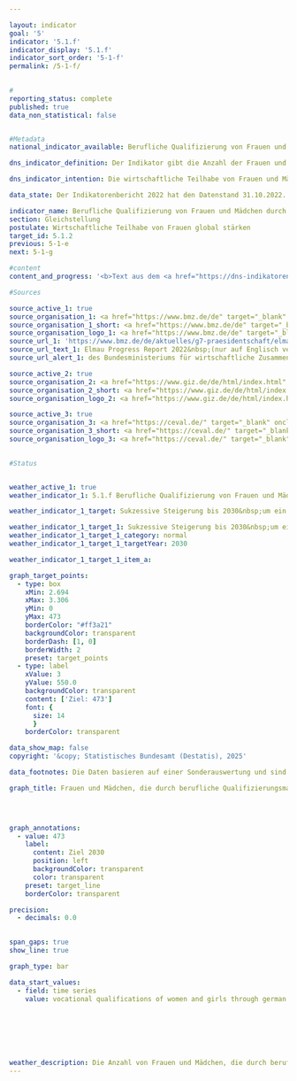 ```yaml
---

layout: indicator        
goal: '5'        
indicator: '5.1.f'        
indicator_display: '5.1.f'        
indicator_sort_order: '5-1-f'        
permalink: /5-1-f/        
        

#
reporting_status: complete        
published: true        
data_non_statistical: false        


#Metadata        
national_indicator_available: Berufliche Qualifizierung von Frauen und Mädchen durch deutsche entwicklungspolitische Zusammenarbeit        

dns_indicator_definition: Der Indikator gibt die Anzahl der Frauen und Mädchen in Entwicklungs- und Schwellenländern an, die durch berufliche Qualifizierungsmaßnahmen deutscher entwicklungspolitischer Zusammenarbeit erreicht wurden. Dabei wird in finanzielle (<abbr title="Finanzielle Zusammenarbeit" tabindex="0">FZ</abbr>) und technische Zusammenarbeit (<abbr title="Technische Zusammenarbeit" tabindex="0">TZ</abbr>) unterschieden.<br>Leistungen der <abbr title="Technische Zusammenarbeit" tabindex="0">TZ</abbr> sind vor allem Beratung, in begrenztem Umfang auch die Lieferung von Sachgütern, das Erstellen von Anlagen sowie Studien und Gutachten. Zur <abbr title="Finanzielle Zusammenarbeit" tabindex="0">FZ</abbr> gehören günstige Kredite, Beteiligungskapital oder Zuschüsse, die nicht zurückgezahlt werden müssen.        

dns_indicator_intention: Die wirtschaftliche Teilhabe von Frauen und Mädchen in Entwicklungs- und Schwellenländern soll gestärkt werden. Daher soll bis 2030&nbsp;die Anzahl der durch deutsche Entwicklungszusammenarbeit beruflich qualifizierten Frauen und Mädchen in Entwicklungs- und Schwellenländern sukzessive um ein Drittel gegenüber dem Jahr 2015&nbsp;erhöht werden. Dies entspricht der von der Bundesregierung im Rahmen des G7-Gipfels im Jahr 2015&nbsp;eingegangenen Verpflichtung zur Mädchen- und Frauenbildung.        

data_state: Der Indikatorenbericht 2022 hat den Datenstand 31.10.2022. Die Daten auf dieser Plattform werden regelmäßig aktualisiert, sodass online aktuellere Daten verfügbar sein können als im <a href="https://dns-indikatoren.de/assets/Publikationen/Indikatorenberichte/2022.pdf">Indikatorenbericht 2022</a> veröffentlicht.        

indicator_name: Berufliche Qualifizierung von Frauen und Mädchen durch deutsche entwicklungspolitische Zusammenarbeit        
section: Gleichstellung        
postulate: Wirtschaftliche Teilhabe von Frauen global stärken        
target_id: 5.1.2        
previous: 5-1-e        
next: 5-1-g        

#content         
content_and_progress: '<b>Text aus dem <a href="https://dns-indikatoren.de/assets/Publikationen/Indikatorenberichte/2022.pdf">Indikatorenbericht 2022&nbsp;</a></b><br><br>Als Datenquelle werden Informationen vom Bundesministerium für wirtschaftliche Zusammenarbeit und Entwicklung (<abbr title="Bundesministerium für wirtschaftliche Zusammenarbeit und Entwicklung" tabindex="0">BMZ</abbr>) zu geförderten Entwicklungsmaßnahmen verwendet, die sich im entsprechenden Berichtsjahr in der Durchführungsphase befanden. Zu diesen Maßnahmen zählen alle kurz-, mittel- und langfristigen formalen und nonformalen Berufsbildungsmaßnahmen in Entwicklungs- und Schwellenländern. Die Maßnahmen werden vollständig durch Mittel des Bundeshaushaltes sowie durch Marktmittel finanziert. Die Datenerhebung erfolgte erstmalig für das Jahr 2015&nbsp;im Auftrag des <abbr title="Bundesministerium für wirtschaftliche Zusammenarbeit und Entwicklung" tabindex="0">BMZ</abbr> durch die Deutsche Gesellschaft für Internationale Zusammenarbeit <abbr title="Gesellschaft mit beschränkter Haftung" tabindex="0">GmbH</abbr> (<abbr title="Deutsche Gesellschaft für Internationale Zusammenarbeit" tabindex="0">GIZ</abbr>) sowie das Centrum für Evaluation (CeVal <abbr title="Gesellschaft mit beschränkter Haftung" tabindex="0">GmbH</abbr>). Die Erhebung wurde 2018&nbsp;erneut durchgeführt. Ab dem Jahr 2021&nbsp;werden die Daten alle drei Jahre aus der sogenannten aggregierten Ergebnisberichterstattung der <abbr title="Deutsche Gesellschaft für Internationale Zusammenarbeit" tabindex="0">GIZ</abbr> und der Kreditanstalt für Wiederaufbau (<abbr title="Kreditanstalt für Wiederaufbau" tabindex="0">KfW</abbr>) abgeleitet.<br><br>Im Jahr 2015&nbsp;wurden rund 355&nbsp;000&nbsp;und im Jahr 2018&nbsp;rund 863&nbsp;000&nbsp;Frauen und Mädchen durch berufliche Qualifizierungsmaßnahmen erreicht. Die hohe Anzahl an geförderten Frauen und Mädchen 2018&nbsp;war vorwiegend durch die Zusammenarbeit mit China geprägt. Bedingt durch die ausgelaufene Zusammenarbeit mit China im Bereich Bildung lag die Anzahl der erreichten Frauen und Mädchen zuletzt bei etwa 80&nbsp;000&nbsp;(Jahr 2021). Gegenüber 2015&nbsp;–&nbsp;dem ersten Jahr der Erhebung&nbsp;–&nbsp;war dies nur gut ein Fünftel an Frauen und Mädchen, die durch deutsche Entwicklungszusammenarbeit in Entwicklungs- und Schwellenländern beruflich qualifiziert wurden. Mit der Anzahl an erreichten Frauen und Mädchen wird jedoch keine Aussage zu Erfolg, Umfang und Qualität der Entwicklungsmaßnahmen getroffen.<br><br>Von den etwa 80&nbsp;000&nbsp;Frauen und Mädchen wurden schätzungsweise 79,3&nbsp;% über die technische Zusammenarbeit (<abbr title="Technische Zusammenarbeit" tabindex="0">TZ</abbr>) erreicht; 20,7&nbsp;% über die finanzielle Zusammenarbeit (<abbr title="Finanzielle Zusammenarbeit" tabindex="0">FZ</abbr>). Während die Anzahl der Frauen und Mädchen bei Maßnahmen der <abbr title="Technische Zusammenarbeit" tabindex="0">TZ</abbr> ex post erfasst wird, muss die Anzahl bei der <abbr title="Finanzielle Zusammenarbeit" tabindex="0">FZ</abbr> im Voraus geschätzt werden. Dadurch kann es zu Überschätzungen und Mehrfachzählungen kommen.'                

#Sources        

source_active_1: true
source_organisation_1: <a href="https://www.bmz.de/de" target="_blank" onclick="return confirm_alert('des Bundesministeriums für wirtschaftliche Zusammenarbeit und Entwicklung', 'De')">Bundesministerium für wirtschaftliche Zusammenarbeit und Entwicklung</a>
source_organisation_1_short: <a href="https://www.bmz.de/de" target="_blank" onclick="return confirm_alert('des Bundesministeriums für wirtschaftliche Zusammenarbeit und Entwicklung', 'De')">Bundesministerium für wirtschaftliche Zusammenarbeit und Entwicklung</a>
source_organisation_logo_1: <a href="https://www.bmz.de/de" target="_blank" onclick="return confirm_alert('des Bundesministeriums für wirtschaftliche Zusammenarbeit und Entwicklung', 'De')"><img src="https://dnsTestEnvironment.github.io/dns-indicators/public/OrgImgDe/bmz.png" alt="Bundesministerium für wirtschaftliche Zusammenarbeit und Entwicklung" title=" Klicken Sie hier um zur Homepage der Organisation Bundesministerium für wirtschaftliche Zusammenarbeit und Entwicklung zu gelangen." style="height:60px; width:148px; border:transparent"/></a>
source_url_1: 'https://www.bmz.de/de/aktuelles/g7-praesidentschaft/elmau-progress-report-2022'
source_url_text_1: Elmau Progress Report 2022&nbsp;(nur auf Englisch verfügbar)
source_url_alert_1: des Bundesministeriums für wirtschaftliche Zusammenarbeit und Entwicklung

source_active_2: true
source_organisation_2: <a href="https://www.giz.de/de/html/index.html" target="_blank" onclick="return confirm_alert('der Deutschen Gesellschaft für Internationale Zusammenarbeit GmbH', 'De')">Deutsche Gesellschaft für Internationale Zusammenarbeit GmbH</a>
source_organisation_2_short: <a href="https://www.giz.de/de/html/index.html" target="_blank" onclick="return confirm_alert('der Deutschen Gesellschaft für Internationale Zusammenarbeit GmbH', 'De')">Deutsche Gesellschaft für Internationale Zusammenarbeit GmbH</a>
source_organisation_logo_2: <a href="https://www.giz.de/de/html/index.html" target="_blank" onclick="return confirm_alert('der Deutschen Gesellschaft für Internationale Zusammenarbeit GmbH', 'De')"><img src="https://dnsTestEnvironment.github.io/dns-indicators/public/OrgImgDe/giz.png" alt="Deutsche Gesellschaft für Internationale Zusammenarbeit GmbH" title=" Klicken Sie hier um zur Homepage der Organisation Deutsche Gesellschaft für Internationale Zusammenarbeit GmbH zu gelangen." style="height:60px; width:148px; border:transparent"/></a>

source_active_3: true
source_organisation_3: <a href="https://ceval.de/" target="_blank" onclick="return confirm_alert('der CEval GmbH', 'De')">CEval GmbH</a>
source_organisation_3_short: <a href="https://ceval.de/" target="_blank" onclick="return confirm_alert('der CEval GmbH', 'De')">CEval GmbH</a>
source_organisation_logo_3: <a href="https://ceval.de/" target="_blank" onclick="return confirm_alert('der CEval GmbH', 'De')"><img src="https://dnsTestEnvironment.github.io/dns-indicators/public/OrgImgDe/ceval.png" alt="CEval GmbH" title=" Klicken Sie hier um zur Homepage der Organisation CEval GmbH zu gelangen." style="height:60px; width:148px; border:transparent"/></a>
        

#Status        


weather_active_1: true
weather_indicator_1: 5.1.f Berufliche Qualifizierung von Frauen und Mädchen durch deutsche entwicklungspolitische Zusammenarbeit

weather_indicator_1_target: Sukzessive Steigerung bis 2030&nbsp;um ein Drittel verglichen mit Basisjahr 2015

weather_indicator_1_target_1: Sukzessive Steigerung bis 2030&nbsp;um ein Drittel verglichen mit Basisjahr 2015
weather_indicator_1_target_1_category: normal
weather_indicator_1_target_1_targetYear: 2030

weather_indicator_1_target_1_item_a:        

graph_target_points:
  - type: box
    xMin: 2.694
    xMax: 3.306
    yMin: 0
    yMax: 473
    borderColor: "#ff3a21"
    backgroundColor: transparent
    borderDash: [1, 0]
    borderWidth: 2
    preset: target_points
  - type: label
    xValue: 3
    yValue: 550.0
    backgroundColor: transparent
    content: ['Ziel: 473']
    font: {
      size: 14
      }
    borderColor: transparent        

data_show_map: false        
copyright: '&copy; Statistisches Bundesamt (Destatis), 2025'        

data_footnotes: Die Daten basieren auf einer Sonderauswertung und sind nicht öffentlich zugänglich.<br>• Das Ziel entspricht einer Steigerung um ein Drittel gegenüber 2015.        

graph_title: Frauen und Mädchen, die durch berufliche Qualifizierungsmaßnahmen deutscher entwicklungspolitischer Zusammenarbeit erreicht wurden        

        


graph_annotations:
  - value: 473
    label:
      content: Ziel 2030
      position: left
      backgroundColor: transparent
      color: transparent
    preset: target_line
    borderColor: transparent        

precision: 
  - decimals: 0.0
            

span_gaps: true        
show_line: true        

graph_type: bar        

data_start_values: 
  - field: time series
    value: vocational qualifications of women and girls through german development cooperation        

        

        

                                        

weather_description: Die Anzahl von Frauen und Mädchen, die durch berufliche Qualifizierungsmaßnahmen deutscher entwicklungspolitischer Zusammenarbeit erreicht werden, soll bis zum Jahr 2030&nbsp;um ein Drittel des Wertes von 2015&nbsp;gesteigert werden. Konkret bedeutet dies eine Zielgröße von 473&nbsp;000&nbsp;erreichte Frauen und Mädchen in 2023. Da aber nicht ausreichend viele Datenpunkte zur Verfügung stehen, kann keine Bewertung der Zielerreichung vorgenommen werden.        
---
```


